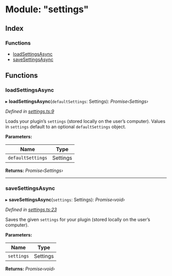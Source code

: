 
# Module: "settings"

## Index

### Functions

* [loadSettingsAsync](_settings_.md#loadsettingsasync)
* [saveSettingsAsync](_settings_.md#savesettingsasync)

## Functions

###  loadSettingsAsync

▸ **loadSettingsAsync**(`defaultSettings`: Settings): *Promise‹Settings›*

*Defined in [settings.ts:9](https://github.com/yuanqing/create-figma-plugin/blob/master/packages/utilities/src/settings.ts#L9)*

Loads your plugin’s `settings` (stored locally on the user’s computer).
Values in `settings` default to an optional `defaultSettings` object.

**Parameters:**

Name | Type |
------ | ------ |
`defaultSettings` | Settings |

**Returns:** *Promise‹Settings›*

___

###  saveSettingsAsync

▸ **saveSettingsAsync**(`settings`: Settings): *Promise‹void›*

*Defined in [settings.ts:23](https://github.com/yuanqing/create-figma-plugin/blob/master/packages/utilities/src/settings.ts#L23)*

Saves the given `settings` for your plugin (stored locally on the user’s
computer).

**Parameters:**

Name | Type |
------ | ------ |
`settings` | Settings |

**Returns:** *Promise‹void›*
